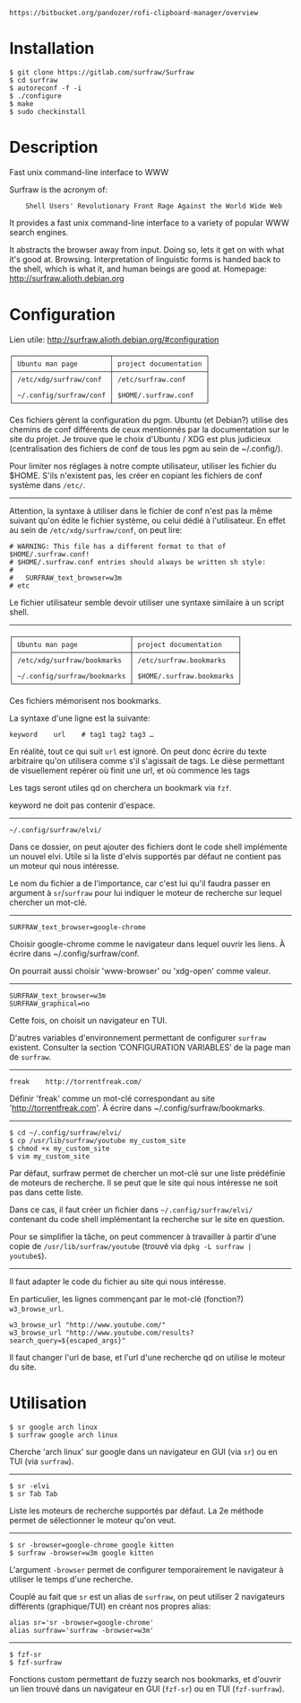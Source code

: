 
    https://bitbucket.org/pandozer/rofi-clipboard-manager/overview

# Installation

    $ git clone https://gitlab.com/surfraw/Surfraw
    $ cd surfraw
    $ autoreconf -f -i
    $ ./configure
    $ make
    $ sudo checkinstall

# Description

Fast unix command-line interface to WWW

Surfraw is the acronym of:

        Shell Users' Revolutionary Front Rage Against the World Wide Web

It provides a fast unix command-line interface to  a variety of popular WWW search engines.

It abstracts the browser away from input.
Doing so, lets it get on with what it's good at.
Browsing.
Interpretation of  linguistic forms is handed  back to the shell,  which is what
it, and human beings are good at.
Homepage: <http://surfraw.alioth.debian.org>

# Configuration

Lien utile: <http://surfraw.alioth.debian.org/#configuration>

    ┌────────────────────────┬───────────────────────┐
    │ Ubuntu man page        │ project documentation │
    ├────────────────────────┼───────────────────────┤
    │ /etc/xdg/surfraw/conf  │ /etc/surfraw.conf     │
    │                        │                       │
    │ ~/.config/surfraw/conf │ $HOME/.surfraw.conf   │
    └────────────────────────┴───────────────────────┘

Ces fichiers gèrent la configuration du pgm.
Ubuntu (et  Debian?) utilise des chemins  de conf différents de  ceux mentionnés
par la documentation sur le site du projet.
Je trouve  que le choix  d'Ubuntu / XDG  est plus judicieux  (centralisation des
fichiers de conf de tous les pgm au sein de ~/.config/).

Pour limiter  nos réglages à notre  compte utilisateur, utiliser les  fichier du
$HOME.
S'ils n'existent  pas, les créer  en copiant les  fichiers de conf  système dans
`/etc/`.

---

Attention, la  syntaxe à  utiliser dans  le fichier  de conf  n'est pas  la même
suivant qu'on édite le fichier système, ou celui dédié à l'utilisateur.
En effet au sein de `/etc/xdg/surfraw/conf`, on peut lire:

    # WARNING: This file has a different format to that of $HOME/.surfraw.conf!
    # $HOME/.surfraw.conf entries should always be written sh style:
    #
    # 	SURFRAW_text_browser=w3m
    # etc

Le fichier utilisateur semble devoir utiliser une syntaxe similaire à un script shell.

---

    ┌─────────────────────────────┬──────────────────────────┐
    │ Ubuntu man page             │ project documentation    │
    ├─────────────────────────────┼──────────────────────────┤
    │ /etc/xdg/surfraw/bookmarks  │ /etc/surfraw.bookmarks   │
    │                             │                          │
    │ ~/.config/surfraw/bookmarks │ $HOME/.surfraw.bookmarks │
    └─────────────────────────────┴──────────────────────────┘

Ces fichiers mémorisent nos bookmarks.

La syntaxe d'une ligne est la suivante:

    keyword    url    # tag1 tag2 tag3 …

En réalité, tout ce qui suit `url` est ignoré.
On peut donc écrire du texte arbitraire qu'on utilisera comme s'il s'agissait de
tags.
Le dièse permettant de visuellement repérer où finit une url, et où commence les
tags

Les tags seront utiles qd on cherchera un bookmark via `fzf`.

keyword ne doit pas contenir d'espace.

---

    ~/.config/surfraw/elvi/

Dans ce dossier, on  peut ajouter des fichiers dont le  code shell implémente un
nouvel elvi.
Utile si  la liste d'elvis  supportés par défaut ne  contient pas un  moteur qui
nous intéresse.

Le  nom du  fichier a  de l'importance,  car c'est  lui qu'il  faudra passer  en
argument à  `sr`/`surfraw` pour lui indiquer  le moteur de recherche  sur lequel
chercher un mot-clé.

---

    SURFRAW_text_browser=google-chrome

Choisir google-chrome comme le navigateur dans lequel ouvrir les liens.
À écrire dans ~/.config/surfraw/conf.

On pourrait aussi choisir 'www-browser' ou 'xdg-open' comme valeur.

---

    SURFRAW_text_browser=w3m
    SURFRAW_graphical=no

Cette fois, on choisit un navigateur en TUI.

D'autres variables d'environnement permettant de configurer `surfraw` existent.
Consulter la section ’CONFIGURATION VARIABLES’ de la page man de `surfraw`.

---

    freak    http://torrentfreak.com/

Définir     'freak'    comme     un     mot-clé     correspondant    au     site
'http://torrentfreak.com'.
À écrire dans ~/.config/surfraw/bookmarks.

---

    $ cd ~/.config/surfraw/elvi/
    $ cp /usr/lib/surfraw/youtube my_custom_site
    $ chmod +x my_custom_site
    $ vim my_custom_site

Par défaut,  surfraw permet de chercher  un mot-clé sur une  liste prédéfinie de
moteurs de recherche.
Il se peut que le site qui nous intéresse ne soit pas dans cette liste.

Dans ce cas,  il faut créer un fichier  dans `~/.config/surfraw/elvi/` contenant
du code shell implémentant la recherche sur le site en question.

Pour se simplifier la tâche, on peut commencer à travailler à partir d'une copie
de `/usr/lib/surfraw/youtube` (trouvé via `dpkg -L surfraw | youtube$`).

---

Il faut adapter le code du fichier au site qui nous intéresse.

En particulier, les lignes commençant par le mot-clé (fonction?) `w3_browse_url`.

    w3_browse_url "http://www.youtube.com/"
    w3_browse_url "http://www.youtube.com/results?search_query=${escaped_args}"

Il faut changer l'url de base, et  l'url d'une recherche qd on utilise le moteur
du site.

# Utilisation

    $ sr google arch linux
    $ surfraw google arch linux

Cherche 'arch linux' sur  google dans un navigateur en GUI (via  `sr`) ou en TUI
(via `surfraw`).

---

    $ sr -elvi
    $ sr Tab Tab

Liste les moteurs de recherche supportés par défaut.
La 2e méthode permet de sélectionner le moteur qu'on veut.

---

    $ sr -browser=google-chrome google kitten
    $ surfraw -browser=w3m google kitten

L'argument  `-browser`  permet  de  configurer temporairement  le  navigateur  à
utiliser le temps d'une recherche.

Couplé  au  fait  que `sr`  est  un  alias  de  `surfraw`, on  peut  utiliser  2
navigateurs différents (graphique/TUI) en créant nos propres alias:

    alias sr='sr -browser=google-chrome'
    alias surfraw='surfraw -browser=w3m'

---

    $ fzf-sr
    $ fzf-surfraw

Fonctions custom permettant  de fuzzy search nos bookmarks, et  d'ouvrir un lien
trouvé dans un navigateur en GUI (`fzf-sr`) ou en TUI (`fzf-surfraw`).

